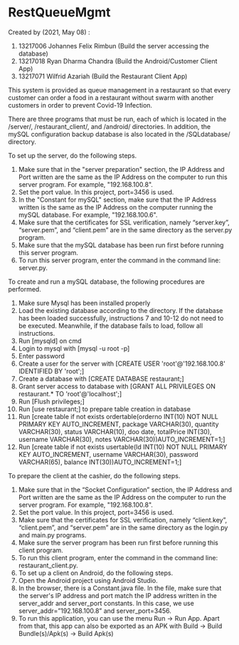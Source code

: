 # RestQueueMgmt
Created by (2021, May 08) :
1. 13217006 Johannes Felix Rimbun (Build the server accessing the database)
2. 13217018 Ryan Dharma Chandra (Build the Android/Customer Client App)
3. 13217071 Wilfrid Azariah (Build the Restaurant Client App)

This system is provided as queue management in a restaurant so that every customer can order a food in a restaurant without swarm with another customers in order to prevent  Covid-19 Infection.

There are three programs that must be run, each of which is located in the /server/, /restaurant_client/, and /android/ directories. In addition, the mySQL configuration backup database is also located in the /SQLdatabase/ directory.

To set up the server, do the following steps.
1. Make sure that in the "server preparation" section, the IP Address and Port written are the same as the IP Address on the computer to run this server program. For example, "192.168.100.8".
2. Set the port value. In this project, port=3456 is used.
3. In the "Constant for mySQL" section, make sure that the IP Address written is the same as the IP Address on the computer running the mySQL database. For example, "192.168.100.6".
4. Make sure that the certificates for SSL verification, namely “server.key”, “server.pem”, and “client.pem” are in the same directory as the server.py program.
5. Make sure that the mySQL database has been run first before running this server program.
6. To run this server program, enter the command in the command line: server.py.

To create and run a mySQL database, the following procedures are performed.
1. Make sure Mysql has been installed properly
2. Load the existing database according to the directory. If the database has been loaded successfully, instructions 7 and 10-12 do not need to be executed. Meanwhile, if the database fails to load, follow all instructions.
2. Run [mysqld] on cmd
3. Login to mysql with [mysql -u root -p]
4. Enter password
5. Create a user for the server with [CREATE USER 'root'@'192.168.100.8' IDENTIFIED BY 'root';]
6. Create a database with [CREATE DATABASE restaurant;]
7. Grant server access to database with [GRANT ALL PRIVILEGES ON restaurant.* TO 'root'@'localhost';]
8. Run [Flush privileges;]
9. Run [use restaurant;] to prepare table creation in database
10. Run [create table if not exists ordertable(orderno INT(10) NOT NULL PRIMARY KEY AUTO_INCREMENT, package VARCHAR(30), quantity VARCHAR(30), status VARCHAR(10), doo date, totalPrice INT(30), username VARCHAR(30), notes VARCHAR(30))AUTO_INCREMENT=1;]
11. Run [create table if not exists usertable(Id INT(10) NOT NULL PRIMARY KEY AUTO_INCREMENT, username VARCHAR(30), password VARCHAR(65), balance INT(30))AUTO_INCREMENT=1;]

To prepare the client at the cashier, do the following steps.
1. Make sure that in the “Socket Configuration” section, the IP Address and Port written are the same as the IP Address on the computer to run the server program. For example, "192.168.100.8".
2. Set the port value. In this project, port=3456 is used.
3. Make sure that the certificates for SSL verification, namely “client.key”, “client.pem”, and “server.pem” are in the same directory as the login.py and main.py programs.
4. Make sure the server program has been run first before running this client program.
5. To run this client program, enter the command in the command line: restaurant_client.py.
6. To set up a client on Android, do the following steps.
7. Open the Android project using Android Studio.
8. In the browser, there is a Constant.java file. In the file, make sure that the server's IP address and port match the IP address written in the server_addr and server_port constants. In this case, we use server_addr=”192.168.100.8” and server_port=3456.
9. To run this application, you can use the menu Run → Run App. Apart from that, this app can also be exported as an APK with Build → Build Bundle(s)/Apk(s) → Build Apk(s) 
